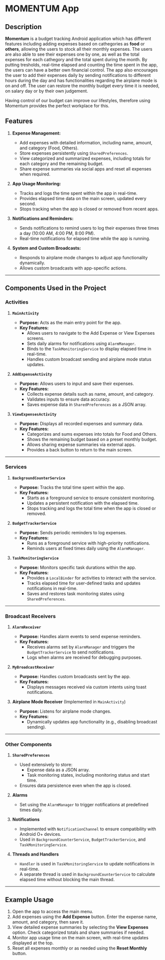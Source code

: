# **MOMENTUM** App

## Description
**Momentum** is a budget tracking Android application which has different features including adding expenses based on cathegories as **food** or **others**, allowing the
users to stock all their monthly expenses. The users are also able to see their expenses one by one, as well as the total expenses for each cathegory and the total
spent during the month. By putting tresholds, real-time elapsed and counting the time spent in the app, the users can have a better own financial control. The app
also encourages the user to add their expenses daily by sending notifications to different hours during the day and has functionalities regarding the airplane mode is 
on and off. The user can restore the monthly budget every time it is needed, on salary day or by their own judgement. 

Having control of our budget can improve our lifestyles, therefore using Momentum provides the perfect workplace for this.

## Features
1. **Expense Management:**
   - Add expenses with detailed information, including name, amount, and category (Food, Others).
   - Store expenses persistently using `SharedPreferences`.
   - View categorized and summarized expenses, including totals for each category and the remaining budget.
   - Share expense summaries via social apps and reset all expenses when required.

2. **App Usage Monitoring:**
   - Tracks and logs the time spent within the app in real-time.
   - Provides elapsed time data on the main screen, updated every second.
   - Stops tracking when the app is closed or removed from recent apps.

3. **Notifications and Reminders:**
   - Sends notifications to remind users to log their expenses three times a day (10:00 AM, 4:00 PM, 8:00 PM).
   - Real-time notifications for elapsed time while the app is running.

4. **System and Custom Broadcasts:**
   - Responds to airplane mode changes to adjust app functionality dynamically.
   - Allows custom broadcasts with app-specific actions.

---

## Components Used in the Project

### **Activities**
1. **`MainActivity`**
   - **Purpose:** Acts as the main entry point for the app.
   - **Key Features:**
     - Allows users to navigate to the Add Expense or View Expenses screens.
     - Sets daily alarms for notifications using `AlarmManager`.
     - Binds to the `TaskMonitoringService` to display elapsed time in real-time.
     - Handles custom broadcast sending and airplane mode status updates.

2. **`AddExpenseActivity`**
   - **Purpose:** Allows users to input and save their expenses.
   - **Key Features:**
     - Collects expense details such as name, amount, and category.
     - Validates inputs to ensure data accuracy.
     - Saves expense data in `SharedPreferences` as a JSON array.

3. **`ViewExpensesActivity`**
   - **Purpose:** Displays all recorded expenses and summary data.
   - **Key Features:**
     - Categorizes and sums expenses into totals for Food and Others.
     - Shows the remaining budget based on a preset monthly budget.
     - Allows sharing expense summaries via external apps.
     - Provides a back button to return to the main screen.

---

### **Services**
1. **`BackgroundCounterService`**
   - **Purpose:** Tracks the total time spent within the app.
   - **Key Features:**
     - Starts as a foreground service to ensure consistent monitoring.
     - Updates a persistent notification with the elapsed time.
     - Stops tracking and logs the total time when the app is closed or removed.

2. **`BudgetTrackerService`**
   - **Purpose:** Sends periodic reminders to log expenses.
   - **Key Features:**
     - Runs as a foreground service with high-priority notifications.
     - Reminds users at fixed times daily using the `AlarmManager`.

3. **`TaskMonitoringService`**
   - **Purpose:** Monitors specific task durations within the app.
   - **Key Features:**
     - Provides a `LocalBinder` for activities to interact with the service.
     - Tracks elapsed time for user-defined tasks and updates notifications in real-time.
     - Saves and restores task monitoring states using `SharedPreferences`.

---

### **Broadcast Receivers**
1. **`AlarmReceiver`**
   - **Purpose:** Handles alarm events to send expense reminders.
   - **Key Features:**
     - Receives alarms set by `AlarmManager` and triggers the `BudgetTrackerService` to send notifications.
     - Logs when alarms are received for debugging purposes.

2. **`MyBroadcastReceiver`**
   - **Purpose:** Handles custom broadcasts sent by the app.
   - **Key Features:**
     - Displays messages received via custom intents using toast notifications.

3. **Airplane Mode Receiver** (Implemented in `MainActivity`)
   - **Purpose:** Listens for airplane mode changes.
   - **Key Features:**
     - Dynamically updates app functionality (e.g., disabling broadcast sending).

---

### **Other Components**
1. **`SharedPreferences`**
   - Used extensively to store:
     - Expense data as a JSON array.
     - Task monitoring states, including monitoring status and start time.
   - Ensures data persistence even when the app is closed.

2. **Alarms**
   - Set using the `AlarmManager` to trigger notifications at predefined times daily.

3. **Notifications**
   - Implemented with `NotificationChannel` to ensure compatibility with Android O+ devices.
   - Used in `BackgroundCounterService`, `BudgetTrackerService`, and `TaskMonitoringService`.

4. **Threads and Handlers**
   - `Handler` is used in `TaskMonitoringService` to update notifications in real-time.
   - A separate thread is used in `BackgroundCounterService` to calculate elapsed time without blocking the main thread.

---

## Example Usage
1. Open the app to access the main menu.
2. Add expenses using the **Add Expense** button. Enter the expense name, amount, and category, then save it.
3. View detailed expense summaries by selecting the **View Expenses** option. Check categorized totals and share summaries if needed.
4. Monitor app usage time on the main screen, with real-time updates displayed at the top.
5. Reset all expenses monthly or as needed using the **Reset Monthly** button.
